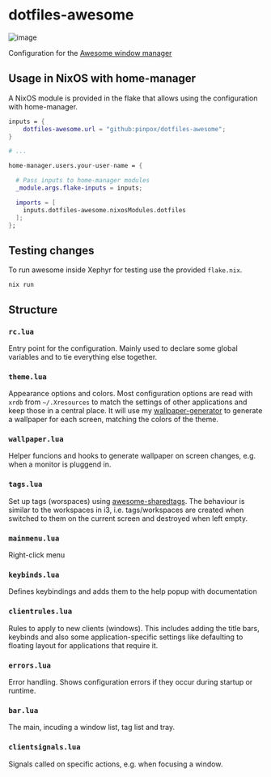 # dotfiles-awesome

![image](https://user-images.githubusercontent.com/1719781/135058892-5b339356-6254-4d0b-b27e-2de60a0ce49b.png)

Configuration for the [Awesome window manager](https://awesomewm.org/)

## Usage in NixOS with home-manager

A NixOS module is provided in the flake that allows using the configuration with
home-manager.

```nix
inputs = {
    dotfiles-awesome.url = "github:pinpox/dotfiles-awesome";
}

# ...

home-manager.users.your-user-name = {

  # Pass inputs to home-manager modules
  _module.args.flake-inputs = inputs;

  imports = [
	inputs.dotfiles-awesome.nixosModules.dotfiles
  ];
};
```

## Testing changes

To run awesome inside Xephyr for testing use the provided `flake.nix`. 

```
nix run
```

## Structure

### `rc.lua`

Entry point for the configuration. Mainly used to declare some global variables
and to tie everything else together.

### `theme.lua`

Appearance options and colors. Most configuration options are read with `xrdb`
from `~/.Xresources` to match the settings of other applications and keep those
in a central place. It will use my
[wallpaper-generator](https://github.com/pinpox/wallpaper-generator) to generate
a wallpaper for each screen, matching the colors of the theme.

### `wallpaper.lua`

Helper funcions and hooks to generate wallpaper on screen changes, e.g. when a
monitor is pluggend in.

### `tags.lua`

Set up tags (worspaces) using
[awesome-sharedtags](https://github.com/Drauthius/awesome-sharedtags). The
behaviour is similar to the workspaces in i3, i.e. tags/workspaces are created
when switched to them on the current screen and destroyed when left empty.

### `mainmenu.lua`

Right-click menu

### `keybinds.lua`

Defines keybindings and adds them to the help popup with documentation

### `clientrules.lua`

Rules to apply to new clients (windows). This includes adding the title bars,
keybinds and also some application-specific settings like defaulting to floating
layout for applications that require it.

### `errors.lua`

Error handling. Shows configuration errors if they occur during startup or
runtime.

### `bar.lua`

The main, incuding a window list, tag list and tray.

### `clientsignals.lua`

Signals called on specific actions, e.g. when focusing a window.

